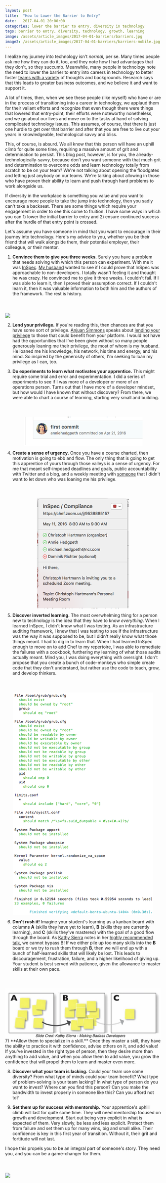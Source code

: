 ```yaml
---
layout: post
title:  "How to Lower the Barrier to Entry"
date:   2017-04-01 20:00:00
categories: lower the barrier to entry, diversity in technology
tags: barrier to entry, diversity, technology, growth, learning
image: /assets/article_images/2017-04-01-barriers/barriers.jpg
image2: /assets/article_images/2017-04-01-barriers/barriers-mobile.jpg
---
```

I realize my journey into technology isn't _normal_, per se. Many times people ask me how they can do it, too, and they note how I had advantages that they don't, so they succumb. Meanwhile, many people in technology note the need to lower the barrier to entry into careers in technology to better foster [teams with a variety](http://www.diversitas.co.nz/Portals/25/Docs/Diversity%20Matters.pdf) of thoughts and backgrounds. Research says that this leads to greater business outcomes, and we believe it and want to support it.

A lot of times, then, when we see these people (like myself) who have or are in the process of transitioning into a career in technology, we applaud them for their valiant efforts and recognize that even though there were things that lowered that entry-point, their efforts were noteworthy nonetheless, and we go about our lives and move on to the tasks at hand of solving complicated technology issues. This assumes, of course, that there is just one hurdle to get over that barrier and after that you are free to live out your years in knowledgeable, technological savvy and bliss.

This, of course, is absurd. We all know that this person will have an uphill climb for quite some time, requiring a massive amount of grit and determination to persist. This blog post, however, is for you, the already-technologically-savvy, because don't you want someone with that much grit and determination to overcome odds and learn technology totally from scratch to be on your team? We're not talking about opening the floodgates and letting just anybody on our teams. We're talking about allowing in those who have proven their ability to learn and push through hard problems to work alongside us. 

If diversity in the workplace is something you value and you want to encourage more people to take the jump into technology, then you sadly can't take a backseat. There are some things which require your engagement in order to see this come to fruition. I have some ways in which you can 1) lower the initial barrier to entry and 2) ensure continued success after the hurdle of that entry point is crossed.

Let's assume you have someone in mind that you want to encourage in their journey into technology. Here's my advice to you, whether you be their friend that will walk alongside them, their potential employer, their colleague, or their mentor.

1) **Convince them to give you three weeks.**
Surely you have a problem that needs solving with which this person can experiment. With me it was [InSpec](http://inspec.io/tutorials/). [My husband](http://hedge-ops.com/) wanted to see if I could prove that InSpec was approachable to non-developers. I totally wasn't feeling it and thought he was crazy. He convinced me to give it three weeks. I couldn't fail. If I was able to learn it, then I proved their assumption correct. If I couldn't learn it, then it was valuable information to both him and the authors of the framework. The rest is history.
<img src='/assets/article_images/2017-04-01-barriers/barriers2.png' style='display: block; margin-left: auto; margin-right: auto; padding-top: 40px' />

2) **Lend your privilege.** 
If you're reading this, then chances are that you have some sort of privilege. [Anjuan Simmons](http://www.anjuansimmons.com/) speaks about [lending your privilege](http://www.anjuansimmons.com/my-talks/lendingprivilege) to those that could benefit from your platform. I would not have had the opportunities that I've been given without so many people generously loaning me their privilege, the most of whom is my husband. He loaned me his knowledge, his network, his time and energy, and his mind. So inspired by the generosity of others, I'm seeking to loan my privilege as I can, too.

3) **Do experiments to learn what motivates your apprentice.** 
This might require some trial and error and experimentation. I did a series of experiments to see if I was more of a developer or more of an operations person. Turns out that I have more of a developer mindset, but how would I have known that without discovery? From there, we were able to chart a course of learning, starting very small and building. 
<img src='/assets/article_images/2017-04-01-barriers/firstcommit.png' style='display: block; margin-left: auto; margin-right: auto; padding-top: 40px' />

4) **Create a sense of urgency.** 
Once you have a course charted, then motivation is going to ebb and flow. The only thing that is going to get this apprentice of yours through those valleys is a sense of urgency. For me that meant self-imposed deadlines and goals, public accountability with Twitter and a blog, and a weekly meeting with [someone](https://twitter.com/chri_hartmann) that I didn't want to let down who was loaning me his privilege.
<img src='/assets/article_images/2017-04-01-barriers/lendingprivilege.png' style='display: block; margin-left: auto; margin-right: auto; padding-top: 40px' />

5) **Discover inverted learning.** 
The most overwhelming thing for a person new to technology is the idea that they have to know _everything_. When I learned InSpec, I didn't know what I was testing. As an infrastructure auditing framework, I knew that I was testing to see if the infrastructure was the way it was supposed to be, but I didn't really know what those things meant. I had to dig in to learn that. When I had learned InSpec enough to move on to add Chef to my repertoire, I was able to remediate the failures with a cookbook, furthering my learning of what those audits actually meant. Mind you, I was doing everything with oversight. I don't propose that you create a bunch of code-monkeys who simple create code that they don't understand, but rather use the code to teach, grow, and develop thinkers. 
<img src='/assets/article_images/2017-04-01-barriers/invertedlearning.png' style='display: block; margin-left: auto; margin-right: auto; padding-top: 40px' />

6) **Don't rush it!**
Imagine your student's learning as a kanban board with columns **A** (skills they have yet to learn), **B** (skills they are currently learning), and **C** (skills they've mastered) with the goal of a good flow through the board. As [Kathy Sierra](http://www.oreilly.com/pub/expert/kathysierra) notes in her [highly recommended talk](https://www.youtube.com/watch?v=FKTxC9pl-WM), we cannot bypass B! If we either pile up too many skills into the **B** board or we try to rush them through **B**, then we will end up with a bunch of half-learned skills that will likely be lost. This leads to discouragement, frustration, failure, and a higher likelihood of giving up. Your student is best served with patience, given the allowance to master skills at their own pace.
<img src='/assets/article_images/2017-04-01-barriers/kathysierra.png' style='display: block; margin-left: auto; margin-right: auto; padding-top: 40px' />
7) **Allow them to specialize in a skill.**
Once they master a skill, they have the ability to practice it with confidence, advise others on it, and add value! If you've invested in the right type of person, then they desire more than anything to add value, and when you allow them to add value, you grow the confidence that will propel them to learn and master even more. 

8) **Discover what your team is lacking.**
Could your team use some diversity? From what type of minds could your team benefit? What type of problem-solving is your team lacking? In what type of person do you want to invest? Where can you find this person? Can you make the bandwidth to invest properly in someone like this? Can you afford not to?

9) **Set them up for success with mentorship.**
Your apprentice's uphill climb will last for quite some time. They will need mentorship focused on growth and development. Start out being very explicit in what is expected of them. Very slowly, be less and less explicit. Protect them from failure and set them up for many wins, big and small alike. Their confidence is key in this first year of transition. Without it, their grit and fortitude will not last. 

I hope this propels you to be an integral part of someone's story. They need you, and you can be a game-changer for them. 

<img src='/assets/article_images/2017-04-01-barriers/futureself.png' style='display: block; margin-left: auto; margin-right: auto; padding-top: 40px' />